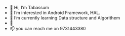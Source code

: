 - 👋 Hi, I’m Tabassum
- 👀 I’m interested in Android Framework, HAL.
- 🌱 I’m currently learning Data structure and Algorithem
- 💞️ 
- 📫 you can reach me on 9731443380

<!---
Tabassum-s/Tabassum-s is a ✨ special ✨ repository because its `README.md` (this file) appears on your GitHub profile.
You can click the Preview link to take a look at your changes.
--->
